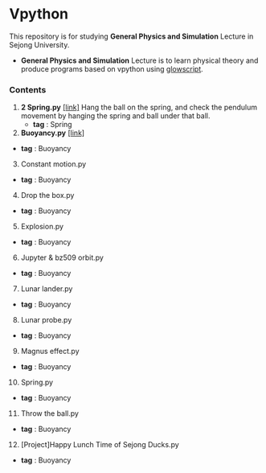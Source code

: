 # Vpython
This repository is for studying **General Physics and Simulation** Lecture in Sejong University.  
- **General Physics and Simulation** Lecture is to learn physical theory and produce programs based on vpython using [glowscript](https://www.glowscript.org/#/).   

### Contents
1. **2 Spring.py** [[link]](https://github.com/kimkyeongnam/Vpython/blob/master/2%20Spring.py) 
   Hang the ball on the spring, and check the pendulum movement by hanging the spring and ball under that ball.
   + **tag** : Spring
2. **Buoyancy.py** [[link]](https://github.com/kimkyeongnam/Vpython/blob/master/Buoyancy.py)

  + **tag** : Buoyancy
  
  
3. Constant motion.py

  + **tag** : Buoyancy
  
4. Drop the box.py

  + **tag** : Buoyancy
  
5. Explosion.py
  + **tag** : Buoyancy
  
6. Jupyter & bz509 orbit.py
  + **tag** : Buoyancy
  
7. Lunar lander.py
  + **tag** : Buoyancy
8. Lunar probe.py
  + **tag** : Buoyancy
9. Magnus effect.py
  + **tag** : Buoyancy
10. Spring.py
  + **tag** : Buoyancy
11. Throw the ball.py
  + **tag** : Buoyancy
12. [Project]Happy Lunch Time of Sejong Ducks.py
  + **tag** : Buoyancy
